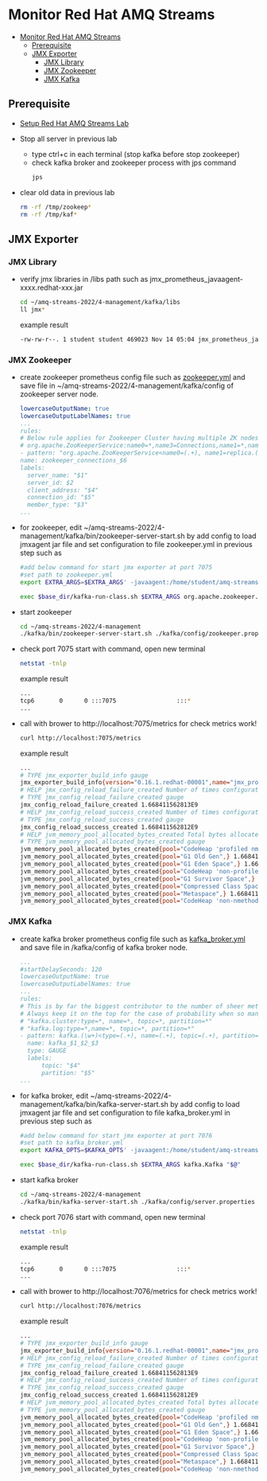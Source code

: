 # Monitor Red Hat AMQ Streams

<!-- TOC -->

- [Monitor Red Hat AMQ Streams](#monitor-red-hat-amq-streams)
  - [Prerequisite](#prerequisite)
  - [JMX Exporter](#jmx-exporter)
    - [JMX Library](#jmx-library)
    - [JMX Zookeeper](#jmx-zookeeper)
    - [JMX Kafka](#jmx-kafka)

<!-- /TOC -->

## Prerequisite

* [Setup Red Hat AMQ Streams Lab](./../setup.md)
* Stop all server in previous lab
  * type ctrl+c in each terminal (stop kafka before stop zookeeper)
  * check kafka broker and zookeeper process with jps command
    ```bash
    jps
    ```
    
* clear old data in previous lab
  ```bash
  rm -rf /tmp/zookeep*
  rm -rf /tmp/kaf*
  ```
 
## JMX Exporter

### JMX Library
* verify jmx libraries in /libs path such as jmx_prometheus_javaagent-xxxx.redhat-xxx.jar
  ```bash
  cd ~/amq-streams-2022/4-management/kafka/libs
  ll jmx*
  ```
  example result
  ```bash
  -rw-rw-r--. 1 student student 469023 Nov 14 05:04 jmx_prometheus_javaagent-0.16.1.redhat-00001.jar
  ```
### JMX Zookeeper
* create zookeeper prometheus config file such as [zookeeper.yml](kafka/config/zookeeper.yml) and save file in ~/amq-streams-2022/4-management/kafka/config of zookeeper server node.
  ```yml
  lowercaseOutputName: true
  lowercaseOutputLabelNames: true
  ...
  rules:
  # Below rule applies for Zookeeper Cluster having multiple ZK nodes
  # org.apache.ZooKeeperService:name0=*,name3=Connections,name1=*,name2=*,name4=*,name5=*
  - pattern: "org.apache.ZooKeeperService<name0=(.+), name1=replica.(\\d+), name2=(\\w+), name3=Connections, name4=(.+), name5=(.+)><>([^:]+)"
  name: zookeeper_connections_$6
  labels:
    server_name: "$1"
    server_id: $2
    client_address: "$4"
    connection_id: "$5"
    member_type: "$3"
  ...
  ```
* for zookeeper, edit ~/amq-streams-2022/4-management/kafka/bin/zookeeper-server-start.sh by add config to load jmxagent jar file and set configuration to file zookeeper.yml in previous step such as
  ```bash
  #add below command for start jmx exporter at port 7075
  #set path to zookeeper.yml
  export EXTRA_ARGS=$EXTRA_ARGS' -javaagent:/home/student/amq-streams-2022/4-management/kafka/libs/jmx_prometheus_javaagent-0.16.1.redhat-00001.jar=7075:/home/student/amq-streams-2022/4-management/kafka/config/zookeeper.yml'

  exec $base_dir/kafka-run-class.sh $EXTRA_ARGS org.apache.zookeeper.server.quorum.QuorumPeerMain "$@"
  ```
* start zookeeper
  ```bash
  cd ~/amq-streams-2022/4-management
  ./kafka/bin/zookeeper-server-start.sh ./kafka/config/zookeeper.properties
  ```
* check port 7075 start with command, open new terminal
  ```bash
  netstat -tnlp
  ```
  example result
  ```bash
  ...
  tcp6       0      0 :::7075                 :::*                    LISTEN      16617/java
  ...
  ```
* call with brower to http://localhost:7075/metrics for check metrics work!
  ```bash
  curl http://localhost:7075/metrics
  ```
  example result
  ```bash
  ...
  # TYPE jmx_exporter_build_info gauge
  jmx_exporter_build_info{version="0.16.1.redhat-00001",name="jmx_prometheus_javaagent",} 1.0
  # HELP jmx_config_reload_failure_created Number of times configuration have failed to be reloaded.
  # TYPE jmx_config_reload_failure_created gauge
  jmx_config_reload_failure_created 1.668411562813E9
  # HELP jmx_config_reload_success_created Number of times configuration have successfully been reloaded.
  # TYPE jmx_config_reload_success_created gauge
  jmx_config_reload_success_created 1.668411562812E9
  # HELP jvm_memory_pool_allocated_bytes_created Total bytes allocated in a given JVM memory pool. Only updated after GC, not continuously.
  # TYPE jvm_memory_pool_allocated_bytes_created gauge
  jvm_memory_pool_allocated_bytes_created{pool="CodeHeap 'profiled nmethods'",} 1.668411563609E9
  jvm_memory_pool_allocated_bytes_created{pool="G1 Old Gen",} 1.668411563616E9
  jvm_memory_pool_allocated_bytes_created{pool="G1 Eden Space",} 1.668411563616E9
  jvm_memory_pool_allocated_bytes_created{pool="CodeHeap 'non-profiled nmethods'",} 1.668411563616E9
  jvm_memory_pool_allocated_bytes_created{pool="G1 Survivor Space",} 1.668411563616E9
  jvm_memory_pool_allocated_bytes_created{pool="Compressed Class Space",} 1.668411563616E9
  jvm_memory_pool_allocated_bytes_created{pool="Metaspace",} 1.668411563616E9
  jvm_memory_pool_allocated_bytes_created{pool="CodeHeap 'non-nmethods'",} 1.668411563616E9
  ```
  
### JMX Kafka
* create kafka broker prometheus config file such as [kafka_broker.yml](kafka/config/kafka_broker.yml) and save file in /kafka/config of kafka broker node.
  ```yml
  ...
  #startDelaySeconds: 120
  lowercaseOutputName: true
  lowercaseOutputLabelNames: true
  ...
  rules:
  # This is by far the biggest contributor to the number of sheer metrics being produced.
  # Always keep it on the top for the case of probability when so many metrics will hit the first condition and exit.
  # "kafka.cluster:type=*, name=*, topic=*, partition=*"
  # "kafka.log:type=*,name=*, topic=*, partition=*"
  - pattern: kafka.(\w+)<type=(.+), name=(.+), topic=(.+), partition=(.+)><>Value
    name: kafka_$1_$2_$3
    type: GAUGE
    labels:
        topic: "$4"
        partition: "$5"
  ...
  ```
* for kafka broker, edit ~/amq-streams-2022/4-management/kafka/bin/kafka-server-start.sh by add config to load jmxagent jar file and set configuration to file kafka_broker.yml in previous step such as
  ```bash
  #add below command for start jmx exporter at port 7076
  #set path to kafka_broker.yml
  export KAFKA_OPTS=$KAFKA_OPTS' -javaagent:/home/student/amq-streams-2022/4-management/kafka/libs/jmx_prometheus_javaagent-0.16.1.redhat-00001.jar=7076:/home/student/amq-streams-2022/4-management/kafka/config/kafka_broker.yml'

  exec $base_dir/kafka-run-class.sh $EXTRA_ARGS kafka.Kafka "$@"
  ```
* start kafka broker
  ```bash
  cd ~/amq-streams-2022/4-management
  ./kafka/bin/kafka-server-start.sh ./kafka/config/server.properties
  ```
* check port 7076 start with command, open new terminal
  ```bash
  netstat -tnlp
  ```
  example result
  ```bash
  ...
  tcp6       0      0 :::7075                 :::*                    LISTEN      16617/java
  ...
  ```
* call with brower to http://localhost:7076/metrics for check metrics work!
  ```bash
  curl http://localhost:7076/metrics
  ```
  example result
  ```bash
  ...
  # TYPE jmx_exporter_build_info gauge
  jmx_exporter_build_info{version="0.16.1.redhat-00001",name="jmx_prometheus_javaagent",} 1.0
  # HELP jmx_config_reload_failure_created Number of times configuration have failed to be reloaded.
  # TYPE jmx_config_reload_failure_created gauge
  jmx_config_reload_failure_created 1.668411562813E9
  # HELP jmx_config_reload_success_created Number of times configuration have successfully been reloaded.
  # TYPE jmx_config_reload_success_created gauge
  jmx_config_reload_success_created 1.668411562812E9
  # HELP jvm_memory_pool_allocated_bytes_created Total bytes allocated in a given JVM memory pool. Only updated after GC, not continuously.
  # TYPE jvm_memory_pool_allocated_bytes_created gauge
  jvm_memory_pool_allocated_bytes_created{pool="CodeHeap 'profiled nmethods'",} 1.668411563609E9
  jvm_memory_pool_allocated_bytes_created{pool="G1 Old Gen",} 1.668411563616E9
  jvm_memory_pool_allocated_bytes_created{pool="G1 Eden Space",} 1.668411563616E9
  jvm_memory_pool_allocated_bytes_created{pool="CodeHeap 'non-profiled nmethods'",} 1.668411563616E9
  jvm_memory_pool_allocated_bytes_created{pool="G1 Survivor Space",} 1.668411563616E9
  jvm_memory_pool_allocated_bytes_created{pool="Compressed Class Space",} 1.668411563616E9
  jvm_memory_pool_allocated_bytes_created{pool="Metaspace",} 1.668411563616E9
  jvm_memory_pool_allocated_bytes_created{pool="CodeHeap 'non-nmethods'",} 1.668411563616E9
  ```